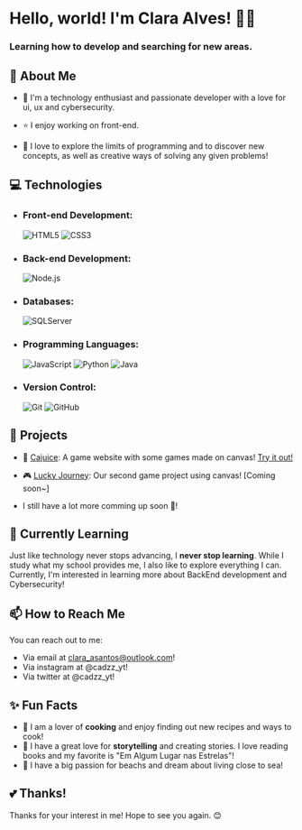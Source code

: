 # Hello, world! I'm Clara Alves! 👋😉
### Learning how to develop and searching for new areas.

## 🚀 About Me

- 🌈 I'm a technology enthusiast and passionate developer with a love for ui, ux and cybersecurity.<br>

- ⭐​ I enjoy working on front-end.<br>

- 🌠​ I love to explore the limits of programming and to discover new concepts, as well as creative ways of solving any given problems!

## 💻 Technologies

- ### Front-end Development: <br>
  ![HTML5](https://img.shields.io/badge/HTML5-E34F26?style=for-the-badge&logo=html5&logoColor=white)
  ![CSS3](https://img.shields.io/badge/CSS3-1572B6?style=for-the-badge&logo=css3&logoColor=white)

- ### Back-end Development: <br>
  ![Node.js](https://img.shields.io/badge/Node.js-339933?style=for-the-badge&logo=node.js&logoColor=white)

- ### Databases: <br>
  ![SQLServer](https://img.shields.io/badge/Microsoft_SQL_Server-CC2927?style=for-the-badge&logo=microsoft-sql-server&logoColor=white)

- ### Programming Languages: <br>
  ![JavaScript](https://img.shields.io/badge/JavaScript-F7DF1E?style=for-the-badge&logo=javascript&logoColor=black)
  ![Python](https://img.shields.io/badge/Python-3776AB?style=for-the-badge&logo=python&logoColor=white)
  ![Java](https://img.shields.io/badge/Java-007396?style=for-the-badge&logo=java&logoColor=white)

- ### Version Control: <br>
  ![Git](https://img.shields.io/badge/Git-F05032?style=for-the-badge&logo=git&logoColor=white)
  ![GitHub](https://img.shields.io/badge/GitHub-181717?style=for-the-badge&logo=github&logoColor=white)

## 🔭 Projects

- 🥭​ [Cajuice](https://github.com/JoaoCussolim/Cajuice): A game website with some games made on canvas! [Try it out!](https://cajuice.netlify.app/)
- ​🎮​ [Lucky Journey](https://github.com/JoaoCussolim/lestGoGambling): Our second game project using canvas! [Coming soon~]

- I still have a lot more comming up soon 🤫!

## 🌱 Currently Learning

Just like technology never stops advancing, I **never stop learning**. While I study what my school provides me, I also like to explore everything I can. Currently, I'm interested in learning more about BackEnd development and Cybersecurity!

## 📫 How to Reach Me

You can reach out to me:
- Via email at clara_asantos@outlook.com!
- Via instagram at @cadzz_yt!
- Via twitter at @cadzz_yt!

## ✨ Fun Facts

- 🍲 I am a lover of **cooking** and enjoy finding out new recipes and ways to cook!
- 📖 I have a great love for **storytelling** and creating stories. I love reading books and my favorite is "Em Algum Lugar nas Estrelas"!
- 🌊​ I have a big passion for beachs and dream about living close to sea!

## 💕 Thanks!

Thanks for your interest in me!
Hope to see you again. 😊
